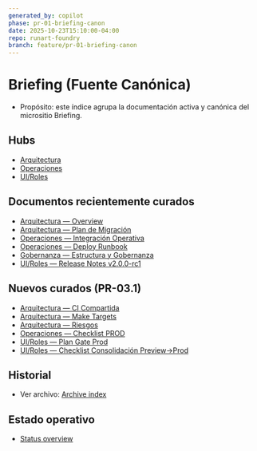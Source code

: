 ```yaml
---
generated_by: copilot
phase: pr-01-briefing-canon
date: 2025-10-23T15:10:00-04:00
repo: runart-foundry
branch: feature/pr-01-briefing-canon
---
```


# Briefing (Fuente Canónica)

- Propósito: este índice agrupa la documentación activa y canónica del micrositio Briefing.

## Hubs
- [Arquitectura](./architecture/index.md)
- [Operaciones](./operations/index.md)
- [UI/Roles](./ui_roles/index.md)

## Documentos recientemente curados
- [Arquitectura — Overview](./architecture/000_overview.md)
- [Arquitectura — Plan de Migración](./architecture/060_migration_plan.md)
- [Operaciones — Integración Operativa](./operations/integracion_operativa.md)
- [Operaciones — Deploy Runbook](./operations/DEPLOY_RUNBOOK.md)
- [Gobernanza — Estructura y Gobernanza](./governance/proyecto_estructura_y_gobernanza.md)
- [UI/Roles — Release Notes v2.0.0-rc1](./ui_roles/RELEASE_NOTES_v2.0.0-rc1.md)

## Nuevos curados (PR-03.1)
- [Arquitectura — CI Compartida](./architecture/040_ci_shared.md)
- [Arquitectura — Make Targets](./architecture/050_make_targets.md)
- [Arquitectura — Riesgos](./architecture/070_risks.md)
- [Operaciones — Checklist PROD](./operations/DEPLOY_PROD_CHECKLIST.md)
- [UI/Roles — Plan Gate Prod](./ui_roles/PLAN_GATE_PROD.md)
- [UI/Roles — Checklist Consolidación Preview→Prod](./ui_roles/QA_checklist_consolidacion_preview_prod.md)

## Historial
- Ver archivo: [Archive index](../archive/index.md)

## Estado operativo
- [Status overview](./operations/status_overview.md)
